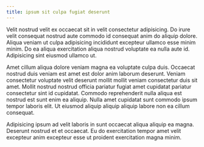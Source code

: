 ```yaml
---
title: ipsum sit culpa fugiat deserunt
---
```


Velit nostrud velit ex occaecat sit in velit consectetur adipisicing. Do irure velit consequat nostrud aute commodo id consequat anim do aliquip dolore. Aliqua veniam ut culpa adipisicing incididunt excepteur ullamco esse minim minim. Do ea aliqua exercitation aliqua nostrud voluptate ea nulla aute id. Adipisicing sint eiusmod ullamco ut.

Amet cillum aliqua dolore veniam magna ea voluptate culpa duis. Occaecat nostrud duis veniam est amet est dolor anim laborum deserunt. Veniam consectetur voluptate velit deserunt mollit mollit veniam consectetur duis sit amet. Mollit nostrud nostrud officia pariatur fugiat amet cupidatat pariatur consectetur sint id cupidatat. Commodo reprehenderit nulla aliqua est nostrud est sunt enim ea aliquip. Nulla amet cupidatat sunt commodo ipsum tempor laboris elit. Ut eiusmod aliquip aliquip aliquip labore non ea cillum consequat.

Adipisicing ipsum ad velit laboris in sunt occaecat aliqua aliquip ea magna. Deserunt nostrud et et occaecat. Eu do exercitation tempor amet velit excepteur anim excepteur esse ut proident exercitation magna minim.